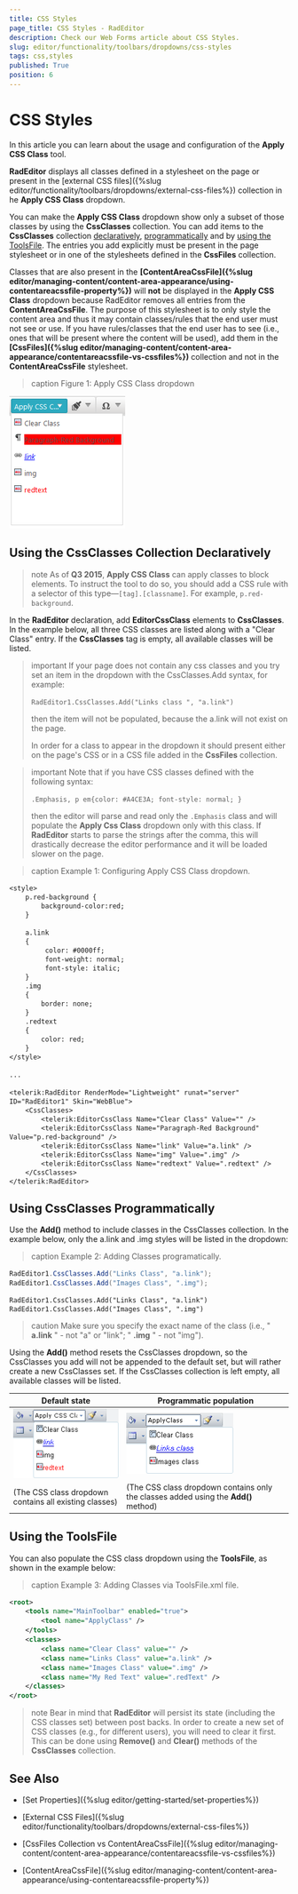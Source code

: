 ```yaml
---
title: CSS Styles
page_title: CSS Styles - RadEditor
description: Check our Web Forms article about CSS Styles.
slug: editor/functionality/toolbars/dropdowns/css-styles
tags: css,styles
published: True
position: 6
---
```


# CSS Styles

In this article you can learn about the usage and configuration of the **Apply CSS Class** tool.

**RadEditor** displays all classes defined in a stylesheet on the page or present in the [external CSS files]({%slug editor/functionality/toolbars/dropdowns/external-css-files%}) collection in he **Apply CSS Class** dropdown.

You can make the  **Apply CSS Class** dropdown show only a subset of those classes by using the **CssClasses** collection. You can add items to the **CssClasses** collection [declaratively](#using-the-cssclasses-collection-declaratively), [programmatically](#using-cssclasses-programmatically) and by [using the ToolsFile](#using-the-toolsfile). The entries you add explicitly must be present in the page stylesheet or in one of the stylesheets defined in the **CssFiles** collection.

Classes that are also present in the **[ContentAreaCssFile]({%slug editor/managing-content/content-area-appearance/using-contentareacssfile-property%})** will **not** be displayed in the **Apply CSS Class**  dropdown because RadEditor removes all entries from the **ContentAreaCssFile**. The purpose of this stylesheet is to only style the content area and thus it may contain classes/rules that the end user must not see or use. If you have rules/classes that the end user has to see (i.e., ones that will be present where the content will be used), add them in the **[CssFiles]({%slug editor/managing-content/content-area-appearance/contentareacssfile-vs-cssfiles%})** collection and not in the **ContentAreaCssFile** stylesheet.

>caption Figure 1: Apply CSS Class dropdown

![](images/editor-dropdowns010.png)

## Using the CssClasses Collection Declaratively

>note As of **Q3 2015**, **Apply CSS Class** can apply classes to block elements. To instruct the tool to do so, you should add a CSS rule with a selector of this type—`[tag].[classname]`. For example, `p.red-background`. 

In the **RadEditor** declaration, add **EditorCssClass** elements to **CssClasses**. In the example below, all three CSS classes are listed along with a "Clear Class" entry. If the **CssClasses** tag is empty, all available classes will be listed.

>important If your page does not contain any css classes and you try set an item in the dropdown with the CssClasses.Add syntax, for example:
>
>`RadEditor1.CssClasses.Add("Links class ", "a.link")`
>
>then the item will not be populated, because the a.link will not exist on the page. 
>
>In order for a class to appear in the dropdown it should present either on the page's CSS or in a CSS file added in the **CssFiles** collection.

>important Note that if you have CSS classes defined with the following syntax:
>
> `.Emphasis, p em{color: #A4CE3A; font-style: normal; }` 
>
>then the editor will parse and read only the `.Emphasis` class and will populate the **Apply Css Class** dropdown only with this class. If **RadEditor** starts to parse the strings after the comma, this will drastically decrease the editor performance and it will be loaded slower on the page.

>caption Example 1: Configuring Apply CSS Class dropdown.

````ASP.NET    
<style>
	p.red-background {
	    background-color:red;
	}

	a.link
	{  
		 color: #0000ff;   
		 font-weight: normal;   
		 font-style: italic;
	}
	.img   
	{
		border: none;
	}
	.redtext
	{     
		color: red;
	}
</style>

...

<telerik:RadEditor RenderMode="Lightweight" runat="server" ID="RadEditor1" Skin="WebBlue">    
	<CssClasses>        
		<telerik:EditorCssClass Name="Clear Class" Value="" /> 
		<telerik:EditorCssClass Name="Paragraph-Red Background" Value="p.red-background" />        
		<telerik:EditorCssClass Name="link" Value="a.link" />        
		<telerik:EditorCssClass Name="img" Value=".img" />        
		<telerik:EditorCssClass Name="redtext" Value=".redtext" />    
	</CssClasses>
</telerik:RadEditor>		
````

## Using CssClasses Programmatically

Use the **Add()** method to include classes in the CssClasses collection. In the example below, only the a.link and .img styles will be listed in the dropdown:

>caption Example 2: Adding Classes programatically. 

````C#
RadEditor1.CssClasses.Add("Links Class", "a.link");
RadEditor1.CssClasses.Add("Images Class", ".img");
````
````VB
RadEditor1.CssClasses.Add("Links Class", "a.link")
RadEditor1.CssClasses.Add("Images Class", ".img")
````

>caution Make sure you specify the exact name of the class (i.e., " **a.link** " - not "a" or "link"; " **.img** " - not "img").

Using the **Add()** method resets the CssClasses dropdown, so the CssClasses you add will not be appended to the default set, but will rather create a new CssClasses set. If the CssClasses collection is left empty, all available classes will be listed.


|  **Default state**  |  **Programmatic population**  |
| ------ | ------ |
|![](images/editor-dropdowns026.png)|![](images/editor-dropdowns027.png)|
|(The CSS class dropdown contains all existing classes)|(The CSS class dropdown contains only the classes added using the **Add()** method)|

## Using the ToolsFile

You can also populate the CSS class dropdown using the **ToolsFile**, as shown in the example below:

>caption Example 3: Adding Classes via ToolsFile.xml file.

````XML  
<root>  
	<tools name="MainToolbar" enabled="true">    
		<tool name="ApplyClass" />      
	</tools>  
	<classes>    
		<class name="Clear Class" value="" />    
		<class name="Links Class" value="a.link" />    
		<class name="Images Class" value=".img" />    
		<class name="My Red Text" value=".redText" />  
	</classes>
</root>			
````

>note Bear in mind that **RadEditor** will persist its state (including the CSS classes set) between post backs. In order to create a new set of CSS classes (e.g., for different users), you will need to clear it first. This can be done using **Remove()** and **Clear()** methods of the **CssClasses** collection.

## See Also

 * [Set Properties]({%slug editor/getting-started/set-properties%})

 * [External CSS Files]({%slug editor/functionality/toolbars/dropdowns/external-css-files%})

 * [CssFiles Collection vs ContentAreaCssFile]({%slug editor/managing-content/content-area-appearance/contentareacssfile-vs-cssfiles%})

 * [ContentAreaCssFile]({%slug editor/managing-content/content-area-appearance/using-contentareacssfile-property%})
